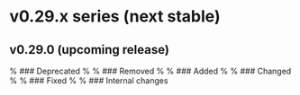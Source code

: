 # v0.29.x series (next stable)

## v0.29.0 (upcoming release)

% ### Deprecated
%
% ### Removed
%
% ### Added
%
% ### Changed
%
% ### Fixed
%
% ### Internal changes
